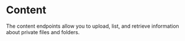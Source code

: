 # Content

The content endpoints allow you to upload, list, and retrieve information about private files and folders.
